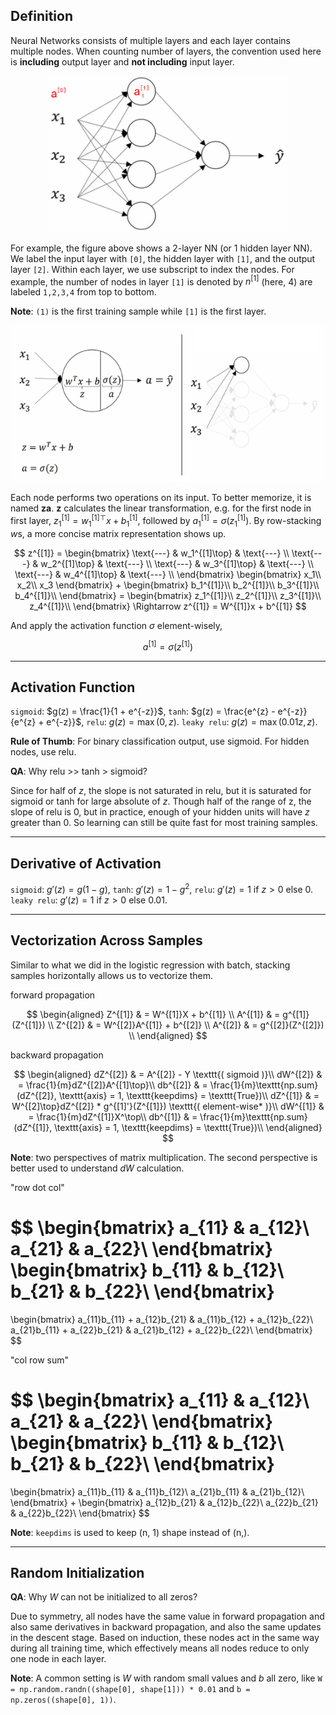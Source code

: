 ## Definition
Neural Networks consists of multiple layers and each layer contains multiple nodes. When counting number of layers, the convention used here is **including** output layer and **not including** input layer.

<p align="center">
  <img height="250" src="https://github.com/xuwenzhe/deep-learning-coursera/blob/master/docs/neural-networks-and-deep-learning/figs/shallow-example.png?raw=true">
</p>


For example, the figure above shows a 2-layer NN (or 1 hidden layer NN). We label the input layer with `[0]`, the hidden layer with `[1]`, and the output layer `[2]`. Within each layer, we use subscript to index the nodes. For example, the number of nodes in layer `[1]` is denoted by $n^{[1]}$ (here, 4) are labeled `1,2,3,4` from top to bottom.

**Note**: `(1)` is the first training sample while `[1]` is the first layer.


<p align="center">
  <img height="250" src="https://github.com/xuwenzhe/deep-learning-coursera/blob/master/docs/neural-networks-and-deep-learning/figs/za.png?raw=true">
</p>


Each node performs two operations on its input. To better memorize, it is named **za**. **z** calculates the linear transformation, e.g. for the first node in first layer, $z_1^{[1]} = w_1^{[1]\top}x + b_1^{[1]}$, followed by $a_1^{[1]} = \sigma(z_1^{[1]})$. By row-stacking $w$s, a more concise matrix representation shows up.

$$
z^{[1]} =
\begin{bmatrix}
   \text{---} & w_1^{[1]\top} & \text{---} \\
   \text{---} & w_2^{[1]\top} & \text{---} \\
   \text{---} & w_3^{[1]\top} & \text{---} \\
   \text{---} & w_4^{[1]\top} & \text{---} \\
\end{bmatrix}
\begin{bmatrix}
  x_1\\
  x_2\\
  x_3
\end{bmatrix} +
\begin{bmatrix}
  b_1^{[1]}\\
  b_2^{[1]}\\
  b_3^{[1]}\\
  b_4^{[1]}\\
\end{bmatrix} =
\begin{bmatrix}
  z_1^{[1]}\\
  z_2^{[1]}\\
  z_3^{[1]}\\
  z_4^{[1]}\\
\end{bmatrix} \Rightarrow z^{[1]} = W^{[1]}x + b^{[1]}
$$

And apply the activation function $\sigma$ element-wisely,

$$
a^{[1]} = \sigma(z^{[1]})
$$

****
## Activation Function
`sigmoid`: $g(z) = \frac{1}{1 + e^{-z}}$, `tanh`: $g(z) = \frac{e^{z} - e^{-z}}{e^{z} + e^{-z}}$, `relu`: $g(z) = \max(0, z)$. `leaky relu`: $g(z) = \max(0.01z, z)$.

**Rule of Thumb**: For binary classification output, use sigmoid. For hidden nodes, use relu.

**QA**: Why relu >> tanh > sigmoid?

Since for half of $z$, the slope is not saturated in relu, but it is saturated for sigmoid or tanh for large absolute of $z$. Though half of the range of z, the slope of relu is 0, but in practice, enough of your hidden units will have $z$ greater than 0. So learning can still be quite fast for most training samples.

****
## Derivative of Activation
`sigmoid`: $g'(z) = g(1-g)$, `tanh`: $g'(z) = 1-g^2$, `relu`: $g'(z) = 1  \text{ if } z > 0 \text{ else } 0$. `leaky relu`: $g'(z) = 1  \text{ if } z > 0 \text{ else } 0.01$.


****
## Vectorization Across Samples
Similar to what we did in the logistic regression with batch, stacking samples horizontally allows us to vectorize them.

forward propagation

$$
\begin{aligned}
 Z^{[1]} & = W^{[1]}X + b^{[1]} \\
 A^{[1]} & = g^{[1]}(Z^{[1]}) \\
 Z^{[2]} & = W^{[2]}A^{[1]} + b^{[2]}  \\
 A^{[2]} & = g^{[2]}(Z^{[2]}) \\
\end{aligned}
$$

backward propagation

$$
\begin{aligned}
dZ^{[2]} & = A^{[2]} - Y \texttt{( sigmoid )}\\
dW^{[2]} & = \frac{1}{m}dZ^{[2]}A^{[1]\top}\\
db^{[2]} & = \frac{1}{m}\texttt{np.sum}(dZ^{[2]}, \texttt{axis} = 1, \texttt{keepdims} = \texttt{True})\\
dZ^{[1]} & = W^{[2]\top}dZ^{[2]} * g^{[1]'}(Z^{[1]}) \texttt{( element-wise* )}\\
dW^{[1]} & = \frac{1}{m}dZ^{[1]}X^\top\\
db^{[1]} & = \frac{1}{m}\texttt{np.sum}(dZ^{[1]}, \texttt{axis} = 1, \texttt{keepdims} = \texttt{True})\\
\end{aligned}
$$

**Note**: two perspectives of matrix multiplication. The second perspective is better used to understand $dW$ calculation.

"row dot col"

$$
\begin{bmatrix}
a_{11} & a_{12}\\
a_{21} & a_{22}\\
\end{bmatrix}
\begin{bmatrix}
b_{11} & b_{12}\\
b_{21} & b_{22}\\
\end{bmatrix}
=
\begin{bmatrix}
a_{11}b_{11} + a_{12}b_{21} & a_{11}b_{12} + a_{12}b_{22}\\
a_{21}b_{11} + a_{22}b_{21} & a_{21}b_{12} + a_{22}b_{22}\\
\end{bmatrix}
$$

"col row sum"

$$
\begin{bmatrix}
a_{11} & a_{12}\\
a_{21} & a_{22}\\
\end{bmatrix}
\begin{bmatrix}
b_{11} & b_{12}\\
b_{21} & b_{22}\\
\end{bmatrix}
=
\begin{bmatrix}
a_{11}b_{11} & a_{11}b_{12}\\
a_{21}b_{11} & a_{21}b_{12}\\
\end{bmatrix} +
\begin{bmatrix}
a_{12}b_{21} & a_{12}b_{22}\\
a_{22}b_{21} & a_{22}b_{22}\\
\end{bmatrix}
$$

**Note**: `keepdims` is used to keep (n, 1) shape instead of (n,).

****
## Random Initialization
**QA**: Why $W$ can not be initialized to all zeros?

Due to symmetry, all nodes have the same value in forward propagation and also same derivatives in backward propagation, and also the same updates in the descent stage. Based on induction, these nodes act in the same way during all training time, which effectively means all nodes reduce to only one node in each layer.

**Note**: A common setting is $W$ with random small values and $b$ all zero, like `W = np.random.randn((shape[0], shape[1])) * 0.01` and `b = np.zeros((shape[0], 1))`.

